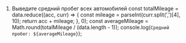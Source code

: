 1. Выведите средний пробег всех автомобилей
  const totalMileage = data.reduce((acc, curr) => {
    const mileage = parseInt(curr.split(',')[4], 10);
    return acc + mileage;
  }, 0);
  const averageMileage = Math.round(totalMileage / (data.length - 1));
  console.log(`Средний пробег: ${averageMileage}`);
